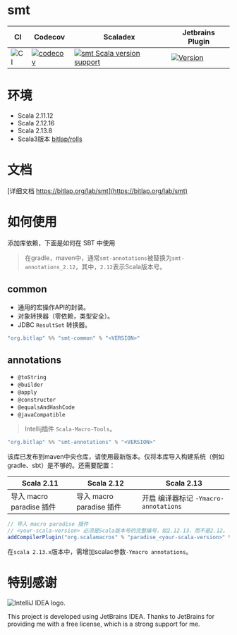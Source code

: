 # smt

| CI              | Codecov                                   | Scaladex                                                      | Jetbrains Plugin                              |
|-----------------|-------------------------------------------|---------------------------------------------------------------|-----------------------------------------------|
| ![CI][Badge-CI] | [![codecov][Badge-Codecov]][Link-Codecov] | [![smt Scala version support][Badge-Scaladex]][Link-Scaladex] | [![Version][Badge-Jetbrains]][Link-Jetbrains] | 


# 环境

- Scala 2.11.12
- Scala 2.12.16
- Scala 2.13.8 
- Scala3版本 [bitlap/rolls](https://github.com/bitlap/rolls)

# 文档

[详细文档 https://bitlap.org/lab/smt](https://bitlap.org/lab/smt)

# 如何使用

添加库依赖，下面是如何在 SBT 中使用

> 在gradle，maven中，通常`smt-annotations`被替换为`smt-annotations_2.12`，其中，`2.12`表示Scala版本号。

## common

- 通用的宏操作API的封装。
- 对象转换器（零依赖，类型安全）。
- JDBC `ResultSet` 转换器。

```scala
"org.bitlap" %% "smt-common" % "<VERSION>"
```

## annotations

- `@toString`
- `@builder`
- `@apply`
- `@constructor`
- `@equalsAndHashCode`
- `@javaCompatible`

> Intellij插件 `Scala-Macro-Tools`。

```scala
"org.bitlap" %% "smt-annotations" % "<VERSION>" 
```

该库已发布到maven中央仓库，请使用最新版本。仅将本库导入构建系统（例如gradle、sbt）是不够的。还需要配置：

| Scala 2.11           | Scala 2.12           | Scala 2.13                     |
|----------------------|----------------------|--------------------------------|
| 导入 macro paradise 插件 | 导入 macro paradise 插件 | 开启 编译器标记 `-Ymacro-annotations` |

```scala
// 导入 macro paradise 插件
// <your-scala-version> 必须是Scala版本号的完整编号，如2.12.13，而不是2.12。
addCompilerPlugin("org.scalamacros" % "paradise_<your-scala-version>" % "<plugin-version>")
```

在`scala 2.13.x`版本中，需增加scalac参数`-Ymacro annotations`。

# 特别感谢

<img src="https://resources.jetbrains.com/storage/products/company/brand/logos/IntelliJ_IDEA.svg" alt="IntelliJ IDEA logo.">

This project is developed using JetBrains IDEA.
Thanks to JetBrains for providing me with a free license, which is a strong support for me.

[Badge-CI]: https://github.com/bitlap/smt/actions/workflows/ci.yml/badge.svg
[Badge-Scaladex]: https://index.scala-lang.org/bitlap/smt/smt-annotations/latest-by-scala-version.svg?platform=jvm
[Badge-Jetbrains]: https://img.shields.io/jetbrains/plugin/v/17202-scala-macro-tools
[Badge-Codecov]: https://codecov.io/gh/bitlap/smt/branch/master/graph/badge.svg?token=IA596YRTOT

[Link-Jetbrains]: https://plugins.jetbrains.com/plugin/17202-scala-macro-tools
[Link-Codecov]: https://codecov.io/gh/bitlap/smt
[Link-Scaladex]: https://index.scala-lang.org/bitlap/smt/smt-annotations
